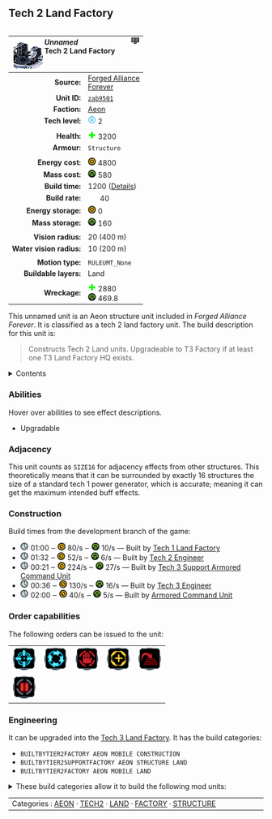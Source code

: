 Tech 2 Land Factory
----
<table align="right">
    <thead>
        <tr>
            <th align="left" colspan="2">
                <img align="left" src="icons/units/ZAB9501_icon.png" title="The unit icon" /><img align="right" src="icons/strategicicons/icon_factory2_land_rest.png" title="icon_factory2_land" /><i>Unnamed</i><br />Tech 2 Land Factory
            </th>
        </tr>
    </thead>
    <tbody>
        <tr>
            <td align="right"><strong>Source:</strong></td>
            <td><a href="Forged Alliance Forever">Forged Alliance<br />Forever</a></td>
        </tr>
        <tr>
            <td align="right"><strong>Unit ID:</strong></td>
            <td><a href="https://github.com/FAForever/fa/D:/faf-development/fa/units/ZAB9501/ZAB9501_unit.bp"><code>zab9501</code></a></td>
        </tr>
        <tr>
            <td align="right"><strong>Faction:</strong></td>
            <td><a href="_categories.AEON">Aeon</a></td>
        </tr>
        <tr>
            <td align="right"><strong>Tech level:</strong></td>
            <td><img src="icons/T2.png" title="Tech 2" /> 2</td>
        </tr>
        <tr><td align="center" colspan="2"></td></tr>
        <tr>
            <td align="right"><strong>Health:</strong></td>
            <td><img src="icons/health.png" title="Health" /> 3200</td>
        </tr>
        <tr>
            <td align="right"><strong>Armour:</strong></td>
            <td><code>Structure</code></td>
        </tr>
        <tr><td align="center" colspan="2"></td></tr>
        <tr>
            <td align="right"><strong>Energy cost:</strong></td>
            <td><img src="icons/energy.png" title="Energy" /> 4800</td>
        </tr>
        <tr>
            <td align="right"><strong>Mass cost:</strong></td>
            <td><img src="icons/mass.png" title="Mass" /> 580</td>
        </tr>
        <tr>
            <td align="right"><strong>Build time:</strong></td>
            <td>1200 (<a href="#construction">Details</a>)</td>
        </tr>
        <tr>
            <td align="right"><strong>Build rate:</strong></td>
            <td><img src="icons/build.png" title="Build" /> 40</td>
        </tr>
        <tr>
            <td align="right"><strong>Energy storage:</strong></td>
            <td><img src="icons/energy.png" title="Energy" /> 0</td>
        </tr>
        <tr>
            <td align="right"><strong>Mass storage:</strong></td>
            <td><img src="icons/mass.png" title="Mass" /> 160</td>
        </tr>
        <tr><td align="center" colspan="2"></td></tr>
        <tr>
            <td align="right"><strong>Vision radius:</strong></td>
            <td> <span title="0.40 km, 0.25 mi">20 (400 m)</span></td>
        </tr>
        <tr>
            <td align="right"><strong>Water vision radius:</strong></td>
            <td> <span title="0.20 km, 0.12 mi">10 (200 m)</span></td>
        </tr>
        <tr><td align="center" colspan="2"></td></tr>
        <tr>
            <td align="right"><strong>Motion type:</strong></td>
            <td><code>RULEUMT_None</code></td>
        </tr>
        <tr>
            <td align="right"><strong>Buildable layers:</strong></td>
            <td>Land</td>
        </tr>
        <tr><td align="center" colspan="2"></td></tr>
        <tr>
            <td align="right"><strong>Wreckage:</strong></td>
            <td><img src="icons/health.png" title="Health" /> 2880<br /><img src="icons/mass.png" title="Mass" /> 469.8</td>
        </tr>
    </tbody>
</table>

This unnamed unit is an Aeon structure unit included in *Forged Alliance Forever*.
It is classified as a tech 2 land factory unit.
The build description for this unit is:

<blockquote>Constructs Tech 2 Land units. Upgradeable to T3 Factory if at least one T3 Land Factory HQ exists.</blockquote>

<details>
<summary>Contents</summary>

1. – <a href="#abilities">Abilities</a>
2. – <a href="#adjacency">Adjacency</a>
3. – <a href="#construction">Construction</a>
4. – <a href="#order-capabilities">Order capabilities</a>
5. – <a href="#engineering">Engineering</a>
</details>

### Abilities
Hover over abilities to see effect descriptions.

* <span title="Can build a unit to replace itself">Upgradable</span>

### Adjacency
This unit counts as `SIZE16` for adjacency effects from other structures. This theoretically means that it can be surrounded by exactly 16 structures the size of a standard tech 1 power generator, which is accurate; meaning it can get the maximum intended buff effects. 

### Construction
Build times from the development branch of the game:
* <img src="icons/time.png" title="Time" /> 01:00 ‒ <img src="icons/energy.png" title="Energy" /> 80/s ‒ <img src="icons/mass.png" title="Mass" /> 10/s — Built by <a href="UAB0101">Tech 1 Land Factory</a>
* <img src="icons/time.png" title="Time" /> 01:32 ‒ <img src="icons/energy.png" title="Energy" /> 52/s ‒ <img src="icons/mass.png" title="Mass" /> 6/s — Built by <a href="UAL0208">Tech 2 Engineer</a>
* <img src="icons/time.png" title="Time" /> 00:21 ‒ <img src="icons/energy.png" title="Energy" /> 224/s ‒ <img src="icons/mass.png" title="Mass" /> 27/s — Built by <a href="UAL0301">Tech 3 Support Armored Command Unit</a>
* <img src="icons/time.png" title="Time" /> 00:36 ‒ <img src="icons/energy.png" title="Energy" /> 130/s ‒ <img src="icons/mass.png" title="Mass" /> 16/s — Built by <a href="UAL0309">Tech 3 Engineer</a>
* <img src="icons/time.png" title="Time" /> 02:00 ‒ <img src="icons/energy.png" title="Energy" /> 40/s ‒ <img src="icons/mass.png" title="Mass" /> 5/s — Built by <a href="UAL0001">Armored Command Unit</a>

### Order capabilities
The following orders can be issued to the unit:
<table>
<td><img float="left" src="icons/orders/move.png" title="Move" /></td>
<td><img float="left" src="icons/orders/patrol.png" title="Patrol" /></td>
<td><img float="left" src="icons/orders/stop.png" title="Stop" /></td>
<td><img float="left" src="icons/orders/guard.png" title="Assist" /></td>
<td><img float="left" src="icons/orders/stand-ground.png" title="Fire State" /></td>
<tr>
<td><img float="left" src="icons/orders/pause.png" title="Pause Construction
Pause/unpause current construction order" /></td>
</table>

### Engineering
It can be upgraded into the <a href="ZAB9601">Tech 3 Land Factory</a>.
It has the build categories:
* <code>BUILTBYTIER2FACTORY AEON MOBILE CONSTRUCTION</code>
* <code>BUILTBYTIER2SUPPORTFACTORY AEON STRUCTURE LAND</code>
* <code>BUILTBYTIER2FACTORY AEON MOBILE LAND</code>


<details>
<summary>These build categories allow it to build the following mod units:

</summary>

<table>
    <tr>
        <td><img src="icons/T1.png" title="T1" /></td>
        <td><a href="UAL0105"><img src="icons/units/UAL0105_icon.png" title="Tech 1 Engineer" width="64px" /></a></td>
        <td><a href="UAL0101"><img src="icons/units/UAL0101_icon.png" title="Tech 1 Land Scout" width="64px" /></a></td>
        <td><a href="UAL0106"><img src="icons/units/UAL0106_icon.png" title="Tech 1 Light Assault Bot" width="64px" /></a></td>
        <td><a href="UAL0201"><img src="icons/units/UAL0201_icon.png" title="Tech 1 Light Tank" width="64px" /></a></td>
        <td><a href="UAL0104"><img src="icons/units/UAL0104_icon.png" title="Tech 1 Mobile Anti-Air Gun" width="64px" /></a></td>
        <td><a href="UAL0103"><img src="icons/units/UAL0103_icon.png" title="Tech 1 Mobile Light Artillery" width="64px" /></a></td>
    </tr>
    <tr>
        <td><img src="icons/T2.png" title="T2" /></td>
        <td><a href="UAL0208"><img src="icons/units/UAL0208_icon.png" title="Tech 2 Engineer" width="64px" /></a></td>
        <td><a href="UAL0202"><img src="icons/units/UAL0202_icon.png" title="Tech 2 Heavy Tank" width="64px" /></a></td>
        <td><a href="XAL0203"><img src="icons/units/XAL0203_icon.png" title="Tech 2 Assault Tank" width="64px" /></a></td>
        <td><a href="UAL0205"><img src="icons/units/UAL0205_icon.png" title="Tech 2 Mobile AA Flak Artillery" width="64px" /></a></td>
        <td><a href="UAL0111"><img src="icons/units/UAL0111_icon.png" title="Tech 2 Mobile Missile Launcher" width="64px" /></a></td>
        <td><a href="UAL0307"><img src="icons/units/UAL0307_icon.png" title="Tech 2 Mobile Shield Generator" width="64px" /></a></td>
    </tr>
</table>

</details>


<table align="center">
<td width="1215px">Categories : 
<a href="_categories.AEON">AEON</a> · 
<a href="_categories.TECH2">TECH2</a> · 
<a href="_categories.LAND">LAND</a> · 
<a href="_categories.FACTORY">FACTORY</a> · 
<a href="_categories.STRUCTURE">STRUCTURE</a></td>
</table>
